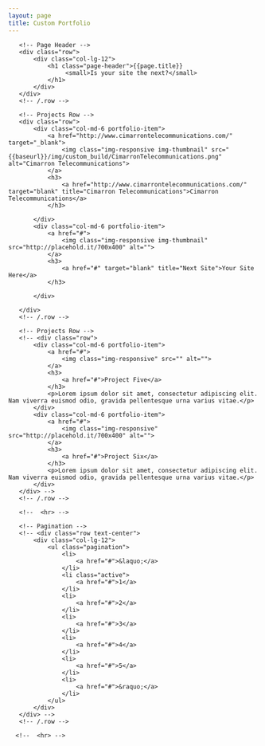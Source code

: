 ```yaml
---
layout: page
title: Custom Portfolio
---
```

<!-- Page Content -->
   <div class="container">

       <!-- Page Header -->
       <div class="row">
           <div class="col-lg-12">
               <h1 class="page-header">{{page.title}}
                    <small>Is your site the next?</small>
               </h1>
           </div>
       </div>
       <!-- /.row -->

       <!-- Projects Row -->
       <div class="row">
           <div class="col-md-6 portfolio-item">
               <a href="http://www.cimarrontelecommunications.com/" target="_blank">
                   <img class="img-responsive img-thumbnail" src="{{baseurl}}/img/custom_build/CimarronTelecommunications.png" alt="Cimarron Telecommunications">
               </a>
               <h3>
                   <a href="http://www.cimarrontelecommunications.com/" target="blank" title="Cimarron Telecommunications">Cimarron Telecommunications</a>
               </h3>

           </div>
           <div class="col-md-6 portfolio-item">
               <a href="#">
                   <img class="img-responsive img-thumbnail" src="http://placehold.it/700x400" alt="">
               </a>
               <h3>
                   <a href="#" target="blank" title="Next Site">Your Site Here</a>
               </h3>

           </div>

       </div>
       <!-- /.row -->

       <!-- Projects Row -->
       <!-- <div class="row">
           <div class="col-md-6 portfolio-item">
               <a href="#">
                   <img class="img-responsive" src="" alt="">
               </a>
               <h3>
                   <a href="#">Project Five</a>
               </h3>
               <p>Lorem ipsum dolor sit amet, consectetur adipiscing elit. Nam viverra euismod odio, gravida pellentesque urna varius vitae.</p>
           </div>
           <div class="col-md-6 portfolio-item">
               <a href="#">
                   <img class="img-responsive" src="http://placehold.it/700x400" alt="">
               </a>
               <h3>
                   <a href="#">Project Six</a>
               </h3>
               <p>Lorem ipsum dolor sit amet, consectetur adipiscing elit. Nam viverra euismod odio, gravida pellentesque urna varius vitae.</p>
           </div>
       </div> -->
       <!-- /.row -->

       <!--  <hr> -->

       <!-- Pagination -->
       <!-- <div class="row text-center">
           <div class="col-lg-12">
               <ul class="pagination">
                   <li>
                       <a href="#">&laquo;</a>
                   </li>
                   <li class="active">
                       <a href="#">1</a>
                   </li>
                   <li>
                       <a href="#">2</a>
                   </li>
                   <li>
                       <a href="#">3</a>
                   </li>
                   <li>
                       <a href="#">4</a>
                   </li>
                   <li>
                       <a href="#">5</a>
                   </li>
                   <li>
                       <a href="#">&raquo;</a>
                   </li>
               </ul>
           </div>
       </div> -->
       <!-- /.row -->

      <!--  <hr> -->

   </div>
   <!-- /.container -->

